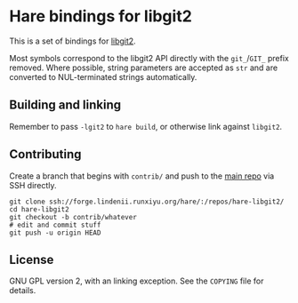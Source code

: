 # Hare bindings for libgit2

This is a set of bindings for [libgit2](https://libgit2.org/).

Most symbols correspond to the libgit2 API directly with the `git_`/`GIT_`
prefix removed. Where possible, string parameters are accepted as `str` and are
converted to NUL-terminated strings automatically.

## Building and linking

Remember to pass `-lgit2` to `hare build`, or otherwise link against `libgit2`.

## Contributing

Create a branch that begins with `contrib/` and push to the
[main repo](https://forge.lindenii.runxiyu.org/hare/:/repos/hare-libgit2/)
via SSH directly.

```
git clone ssh://forge.lindenii.runxiyu.org/hare/:/repos/hare-libgit2/
cd hare-libgit2
git checkout -b contrib/whatever
# edit and commit stuff
git push -u origin HEAD
```

## License

GNU GPL version 2, with an linking exception. See the `COPYING` file for details.
